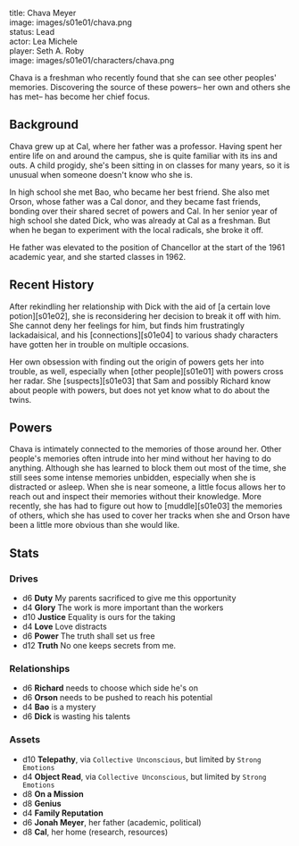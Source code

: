 title: Chava Meyer  
image: images/s01e01/chava.png  
status: Lead  
actor: Lea Michele  
player: Seth A. Roby  
image: images/s01e01/characters/chava.png  

Chava is a freshman who recently found that she can see other peoples' memories. Discovering the source of these powers– her own and others she has met– has become her chief focus.

## Background

Chava grew up at Cal, where her father was a professor. Having spent her entire life on and around the campus, she is quite familiar with its ins and outs. A child progidy, she's been sitting in on classes for many years, so it is unusual when someone doesn't know who she is.

In high school she met Bao, who became her best friend. She also met Orson, whose father was a Cal donor, and they became fast friends, bonding over their shared secret of powers and Cal. In her senior year of high school she dated Dick, who was already at Cal as a freshman. But when he began to experiment with the local radicals, she broke it off.

He father was elevated to the position of Chancellor at the start of the 1961 academic year, and she started classes in 1962.

## Recent History

After rekindling her relationship with Dick with the aid of [a certain love potion][s01e02], she is reconsidering her decision to break it off with him. She cannot deny her feelings for him, but finds him frustratingly lackadaisical, and his [connections][s01e04] to various shady characters have gotten her in trouble on multiple occasions.

Her own obsession with finding out the origin of powers gets her into trouble, as well, especially when [other people][s01e01] with powers cross her radar. She [suspects][s01e03] that Sam and possibly Richard know about people with powers, but does not yet know what to do about the twins.

## Powers

Chava is intimately connected to the memories of those around her. Other people's memories often intrude into her mind without her having to do anything. Although she has learned to block them out most of the time, she still sees some intense memories unbidden, especially when she is distracted or asleep. When she is near someone, a little focus allows her to reach out and inspect their memories without their knowledge. More recently, she has had to figure out how to [muddle][s01e03] the memories of others, which she has used to cover her tracks when she and Orson have been a little more obvious than she would like.

## Stats

### Drives

* d6 **Duty** My parents sacrificed to give me this opportunity
* d4 **Glory** The work is more important than the workers
* d10 **Justice** Equality is ours for the taking
* d4 **Love** Love distracts
* d6 **Power** The truth shall set us free
* d12 **Truth** No one keeps secrets from me.

### Relationships

* d6 **Richard** needs to choose which side he's on
* d6 **Orson** needs to be pushed to reach his potential
* d4 **Bao** is a mystery
* d6 **Dick** is wasting his talents

### Assets

* d10 **Telepathy**, via `Collective Unconscious`, but limited by `Strong Emotions`
* d4 **Object Read**, via `Collective Unconscious`, but limited by `Strong Emotions`
* d8 **On a Mission**
* d8 **Genius**
* d4 **Family Reputation**
* d6 **Jonah Meyer**, her father (academic, political)
* d8 **Cal**, her home (research, resources)
